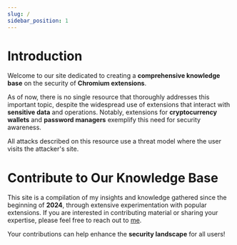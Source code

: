 ```yaml
---
slug: /
sidebar_position: 1
---
```


# Introduction

Welcome to our site dedicated to creating a **comprehensive knowledge base** on the security of **Chromium extensions**. 

As of now, there is no single resource that thoroughly addresses this important topic, despite the widespread use of extensions that interact with **sensitive data** and operations. Notably, extensions for **cryptocurrency wallets** and **password managers** exemplify this need for security awareness.

All attacks described on this resource use a threat model where the user visits the attacker's site.

# Contribute to Our Knowledge Base

This site is a compilation of my insights and knowledge gathered since the beginning of **2024**, through extensive experimentation with popular extensions. If you are interested in contributing material or sharing your expertise, please feel free to reach out to [me](https://x.com/slonser_). 

Your contributions can help enhance the **security landscape** for all users!
